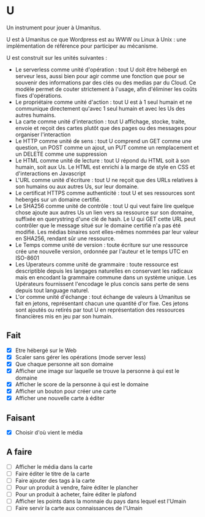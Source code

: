 # U  
Un instrument pour jouer à Umanitus.  
  
U est à Umanitus ce que Wordpress est au WWW ou Linux à Unix : une implémentation de référence pour participer au mécanisme.  

U est construit sur les unités suivantes :  
* Le serverless comme unité d'opération : tout U doit être hébergé en serveur less, aussi bien pour agir comme une fonction que pour se souvenir des informations par des clés ou des medias par du Cloud. Ce modèle permet de couter strictement à l'usage, afin d'éliminer les coûts fixes d'opérations.  
* Le propriétaire comme unité d'action : tout U est à 1 seul humain et ne communique directement qu'avec 1 seul humain et avec les Us des autres humains.  
* La carte comme unité d'interaction : tout U affichage, stocke, traite, envoie et reçoit des cartes plutôt que des pages ou des messages pour organiser l'interaction    
* Le HTTP comme unité de sens : tout U comprend un GET comme une question, un POST comme un ajout, un PUT comme un remplacement et un DELETE comme une suppression  
* Le HTML comme unité de lecture : tout U répond du HTML soit à son humain, soit aux Us. Le HTML est enrichi à la marge de style en CSS et d'interactions en Javascript  
* L'URL comme unité d'écriture : tout U ne reçoit que des URLs relatives à son humains ou aux autres Us, sur leur domaine.  
* Le certificat HTTPS comme authenticité : tout U et ses ressources sont hebergés sur un domaine certifié.  
* Le SHA256 comme unité de contrôle : tout U qui veut faire lire quelque chose ajoute aux autres Us un lien vers sa ressource sur son domaine, suffixée en querystring d'une clé de hash. Le U qui GET cette URL peut contrôler que le message situé sur le domaine certifié n'a pas été modifié. Les médias binaires sont elles-mêmes nommées par leur valeur en SHA256, rendant sûr une ressource.  
* Le Temps comme unité de version : toute écriture sur une ressource crée une nouvelle version, ordonnée par l'auteur et le temps UTC en ISO-8601    
* Les Uperateurs comme unité de grammaire : toute ressource est descriptible depuis les langages naturelles en conservant les radicaux mais en encodant la grammaire commune dans un système unique. Les Upérateurs fournissent l'encodage le plus concis sans perte de sens depuis tout language naturel.  
* L'or comme unité d'échange : tout échange de valeurs à Umanitus se fait en jetons, représentant chacun une quantité d'or fixe. Ces jetons sont ajoutés ou retirés par tout U en représentation des ressources financières mis en jeu par son humain.  




## Fait  
- [x] Etre hébergé sur le Web
- [x] Scaler sans gérer les opérations (mode server less)
- [x] Que chaque personne ait son domaine
- [x] Afficher une image sur laquelle se trouve la personne à qui est le domaine
- [x] Afficher le score de la personne à qui est le domaine
- [x] Afficher un bouton pour créer une carte
- [x] Afficher une nouvelle carte à éditer

## Faisant  
- [x] Choisir d'où vient le média

## A faire  
- [ ] Afficher le média dans la carte
- [ ] Faire éditer le titre de la carte
- [ ] Faire ajouter des tags à la carte
- [ ] Pour un produit à vendre, faire éditer le plancher
- [ ] Pour un produit à acheter, faire éditer le plafond
- [ ] Afficher les points dans la monnaie du pays dans lequel est l'Umain
- [ ] Faire servir la carte aux connaissances de l'Umain
